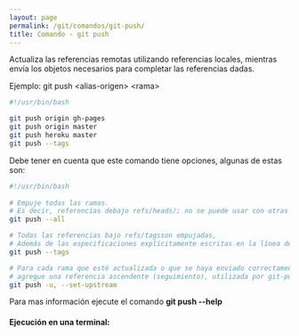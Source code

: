 ```yaml
---
layout: page
permalink: /git/comandos/git-push/
title: Comando - git push
---
```


Actualiza las referencias remotas utilizando referencias locales, mientras envía los objetos necesarios para completar las referencias dadas.

Ejemplo: git push \<alias-origen\> \<rama\>

``` bash
#!/usr/bin/bash

git push origin gh-pages
git push origin master
git push heroku master
git push --tags
```

Debe tener en cuenta que este comando tiene opciones, algunas de estas son:

``` bash
#!/usr/bin/bash
 
# Empuje todas las ramas.
# Es decir, referencias debajo refs/heads/; no se puede usar con otras <refspec>.
git push --all

# Todas las referencias bajo refs/tagsson empujadas, 
# Además de las especificaciones explícitamente escritas en la línea de comando.
git push --tags

# Para cada rama que esté actualizada o que se haya enviado correctamente, 
# agregue una referencia ascendente (seguimiento), utilizada por git-pull sin argumentos y otros comandos. 
git push -u, --set-upstream
```

Para mas información ejecute el comando **git push --help**

#### Ejecución en una terminal: 